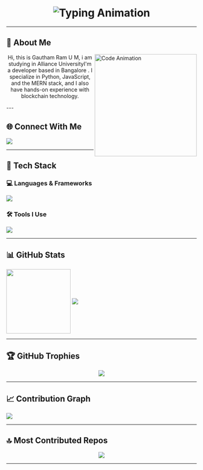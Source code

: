 <h1 align="center">
  <img src="https://readme-typing-svg.herokuapp.com?font=Fira+Code&size=25&pause=1000&center=true&vCenter=true&width=500&lines=Hi+I'm+Gautham+Ram+U+M!;Full-Stack+Developer;Creative+Tech+Educator;Building+Cool+Things+🚀" alt="Typing Animation" />
</h1>


---

## 🧠 About Me

<img align="right" src="https://mir-s3-cdn-cf.behance.net/project_modules/source/06f21a161921919.63cd7887d0a70.gif" width="270" alt="Code Animation" />

<p align = "center">Hi, this is Gautham Ram U M, i am studying in Alliance UniversityI'm a developer based in Bangalore . I specialize in Python, JavaScript, and the MERN stack, and I also have hands-on experience with blockchain technology.</p>
---

## 🌐 Connect With Me

<p>
  <a href="https://www.linkedin.com/in/gautham-ram-4404b431a?utm_source=share&utm_campaign=share_via&utm_content=profile&utm_medium=android_app" target="_blank"><img src="https://skillicons.dev/icons?i=linkedin" /></a>
</p>

---

## 🧰 Tech Stack

### 💻 Languages & Frameworks
  <img src="https://skillicons.dev/icons?i=html,css,js,react,nodejs,express,mongodb,python,tailwind" />


### 🛠️ Tools I Use
<p>
  <img src="https://skillicons.dev/icons?i=git,github,vscode,vercel,postman,prisma,figma,npm" />
</p>

---


## 📊 GitHub Stats

<p >
     <img align="center" height="170" src="https://github-readme-stats.vercel.app/api/top-langs/?username=Umgauthamram&layout=compact&langs_count=16&theme=github_dark"/>
  <img align="center" src="https://streak-stats.demolab.com?user=Umgauthamram&theme=github-dark&hide_border=false" />
</p>

---

## 🏆 GitHub Trophies

<p align="center">
  <img src="https://github-profile-trophy.vercel.app/?username=Umgauthamram&theme=algolia&no-frame=false&no-bg=true&margin-w=15" />
</p>

---

## 📈 Contribution Graph

<p>
  <img src="https://github-readme-activity-graph.vercel.app/graph?username=Umgauthamram&theme=react-dark&bg_color=1d1d1d&color=00bcd4&line=00f5a0&point=f5a623&area=true&hide_border=true" />
</p>

---

## 🔝 Most Contributed Repos

<p align="center">
  <img src="https://github-contributor-stats.vercel.app/api?username=Umgauthamram&limit=5&theme=dark&combine_all_yearly_contributions=true" />
</p>

---


